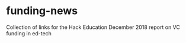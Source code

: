 # funding-news
Collection of links for the Hack Education December 2018 report on VC funding in ed-tech
